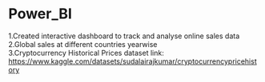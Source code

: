 # Power_BI
1.Created interactive dashboard to track and analyse online sales data<br>
2.Global sales at different countries yearwise<br>
3.Cryptocurrency Historical Prices  dataset link: <href>https://www.kaggle.com/datasets/sudalairajkumar/cryptocurrencypricehistory</href>
